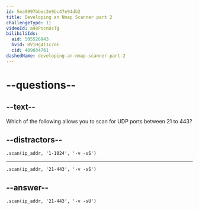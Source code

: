 ```yaml
---
id: 5ea9997bbec2e9bc47e94db2
title: Developing an Nmap Scanner part 2
challengeType: 11
videoId: a98PscnUsTg
bilibiliIds:
  aid: 505526943
  bvid: BV1Hg411c7oE
  cid: 409034761
dashedName: developing-an-nmap-scanner-part-2
---
```


# --questions--

## --text--

Which of the following allows you to scan for UDP ports between 21 to 443?

## --distractors--

`.scan(ip_addr, '1-1024', '-v -sS')`

---

`.scan(ip_addr, '21-443', '-v -sS')`

## --answer--

`.scan(ip_addr, '21-443', '-v -sU')`

